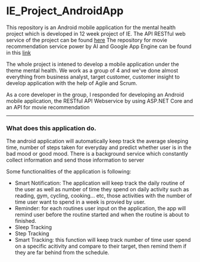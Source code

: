 # IE_Project_AndroidApp

This repository is an Android mobile application for the mental health project which is developed in 12 week project of IE.
The API RESTful web service of the project can be found [here](https://github.com/nguyenkien1402/IE_Project_WebAPI)
The repository for movie recommendation service power by AI and Google App Engine can be found in this [link](https://github.com/nguyenkien1402/IE_Project_Movie_Recommendation)

The whole project is intened to develop a mobile application under the theme mental health. We work as a group of 4 and we've done almost everything from business analyst, target customer, customer insight to develop application with the help of Agile and Scrum.

As a core developer in the group, I responded for developing an Android mobile application, the RESTful API Webservice by using ASP.NET Core and an API for movie recommendation

--- 

### What does this application do.

The android application will automatically keep track the average sleeping time, number of steps taken for everyday and predict 
whether user is in the bad mood or good mood.
There is a background service which constantly collect information and send those information to server

Some functionalities of the application is following:
  - Smart Notification: The application will keep track the daily routine of the user as well as number of time they spend on daily activity such as reading, gym, cycling, cooking... etc, those activities with the number of time user want to spend in a week is provied by user.
  - Reminder: for each routines user input on the application, the app will remind user before the routine started and when the routine is about to finished. 
  - Sleep Tracking
  - Step Tracking
  - Smart Tracking: this function will keep track number of time user spend on a specific acitivity and compare to their target, then remind them if they are far behind from the schedule.
  
 
